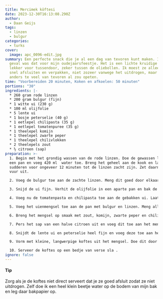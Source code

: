 ```yaml
---
title: Mercimek köftesi
date: 2023-12-30T16:13:08.290Z
author:
  - Daan Geijs
tags:
  - linzen
  - bulgur
categories:
  - turks
cover:
  image: apc_0096-edit.jpg
summary: Een perfecte snack die je al een dag van tevoren kunt maken. In mijn
  geval was dat voor mijn oudejaarsfeestje. Het is een lichte kruidige snack en
  lekker voor tussendoor, zeker tussen de oliebollen. Ik moest ze alleen wel
  snel afsluiten en verpakken, niet zozeer vanwege het uitdrogen, maar omdat ik
  anders te veel van tevoren al zou opeten.
time: "Voorbereiden 20 minuten, Koken en afkoelen: 50 minuten"
portions: "30"
ingredients: |-
  * 260 gram rode linzen
  * 200 gram bulgur (fijn)
  * 1 witte ui (230 g)
  * 100 ml olijfolie
  * 5 lente ui
  * 1 bosje peterselie (40 g)
  * 1 eetlepel chilipasta (35 g)
  * 1 eetlepel tomatenpuree (35 g)
  * 1 theelepel komijn
  * 1 theelepel zwarte peper
  * 1 theelepel chilivlokken
  * 2 theelepels zout
  * ½ citroen (sap)
preparation: >-
  1. Begin met het grondig wassen van de rode linzen. Doe de gewassen linzen in
  een pan en voeg 420 ml  water toe. Breng het geheel aan de kook en laat
  sudderen voor ongeveer 12 minuten tot de linzen zacht zijn. Zet daarna het
  vuur uit.

  2. Voeg de bulgur toe aan de zachte linzen. Meng dit goed door elkaar. Dek de pan af en laat het mengsel ongeveer 30 minuten staan, zodat de bulgur kan wellen.

  3. Snijd de ui fijn. Verhit de olijfolie in een aparte pan en bak de ui tot deze zacht en doorschijnend is.

  4. Voeg nu de tomatenpasta en chilipasta toe aan de gebakken ui. Laat dit mengsel enkele minuten samen bakken zodat de smaken goed kunnen mengen.

  5. Voeg het uienmengsel toe aan de pan met bulgur en linzen. Meng alles grondig zodat de ingrediënten goed verspreid zijn.

  6. Breng het mengsel op smaak met zout, komijn, zwarte peper en chilivlokken. Roer het geheel nogmaals goed door.

  7. Pers het sap van een halve citroen uit en voeg dit toe aan het mengsel voor een frisse toets.

  8. Snijdt de lente ui en peterselie heel fijn en voeg deze toe aan het mengsel en meng het goed door.

  9. Vorm met kleine, langwerpige koftes uit het mengsel. Doe dit door ze met je handen te kneden. Als de koftes moeilijk te vormen zijn, dan kun je een heel klein beetje water toevoegen aan het mengsel om het geheel wat plakkerig te maken. 

  10. Serveer de koftes op een bedje van verse sla .
ignore: false
---
```

#### Tip

Zorg als je de koftes niet direct serveert dat je ze goed afsluit zodat ze niet uitdrogen. Zelf doe ik een heel klein beetje water op de bodem van mijn bak en leg daar bakpapier op.